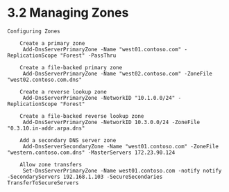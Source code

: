 # 3.2 Managing Zones

    Configuring Zones

        Create a primary zone
         Add-DnsServerPrimaryZone -Name "west01.contoso.com" -ReplicationScope "Forest" -PassThru

        Create a file-backed primary zone
         Add-DnsServerPrimaryZone -Name "west02.contoso.com" -ZoneFile "west02.contoso.com.dns"

        Create a reverse lookup zone
         Add-DnsServerPrimaryZone -NetworkID "10.1.0.0/24" -ReplicationScope "Forest"

        Create a file-backed reverse lookup zone
         Add-DnsServerPrimaryZone -NetworkID 10.3.0.0/24 -ZoneFile "0.3.10.in-addr.arpa.dns"

        Add a secondary DNS server zone
         Add-DnsServerSecondaryZone -Name "west01.contoso.com" -ZoneFile "western.contoso.com.dns" -MasterServers 172.23.90.124

        Allow zone transfers
         Set-DnsServerPrimaryZone -Name west01.contoso.com -notify notify -SecondaryServers 192.168.1.103 -SecureSecondaries TransferToSecureServers

 